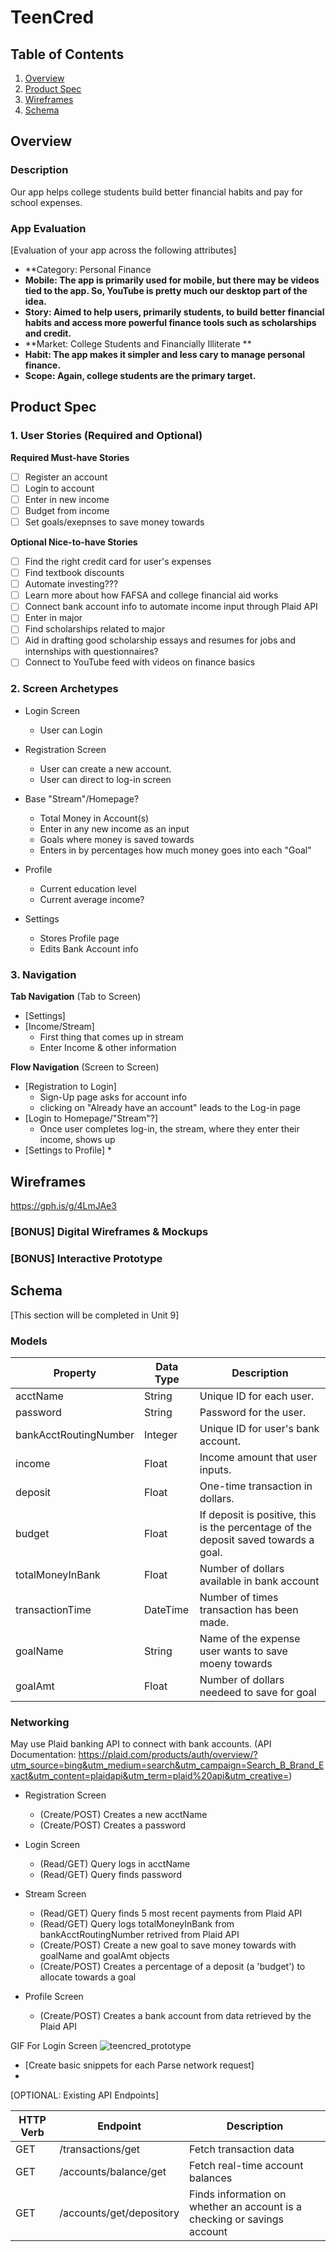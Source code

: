 # TeenCred

## Table of Contents
1. [Overview](#Overview)
1. [Product Spec](#Product-Spec)
1. [Wireframes](#Wireframes)
2. [Schema](#Schema)

## Overview
### Description
Our app helps college students build better financial habits and pay for school expenses.

### App Evaluation
[Evaluation of your app across the following attributes]
- **Category: Personal Finance 
 - **Mobile: The app is primarily used for mobile, but there may be videos tied to the app. So, YouTube is pretty much our desktop part of the idea.**
 - **Story: Aimed to help users, primarily students, to build better financial habits and access more powerful finance tools such as scholarships and credit.**
 - **Market: College Students and Financially Illiterate **
 - **Habit: The app makes it simpler and less cary to manage personal finance.**
 - **Scope: Again, college students are the primary target.**
## Product Spec

### 1. User Stories (Required and Optional)

**Required Must-have Stories**

* [ ] Register an account
* [ ] Login to account
* [ ] Enter in new income
* [ ] Budget from income
* [ ] Set goals/exepnses to save money towards

**Optional Nice-to-have Stories**

* [ ] Find the right credit card for user's expenses
* [ ] Find textbook discounts
* [ ] Automate investing???
* [ ] Learn more about how FAFSA and college financial aid works
* [ ] Connect bank account info to automate income input through Plaid API
* [ ] Enter in major
* [ ] Find scholarships related to major
* [ ] Aid in drafting good scholarship essays and resumes for jobs and internships with questionnaires?
* [ ] Connect to YouTube feed with videos on finance basics

### 2. Screen Archetypes

* Login Screen
   * User can Login
* Registration Screen
   * User can create a new account.
   * User can direct to log-in screen

* Base "Stream"/Homepage?
    * Total Money in Account(s)
    * Enter in any new income as an input
    * Goals where money is saved towards
    * Enters in by percentages how much money goes into each "Goal"

* Profile
    * Current education level
    * Current average income?

* Settings
    * Stores Profile page
    * Edits Bank Account info
 

### 3. Navigation

**Tab Navigation** (Tab to Screen)

* [Settings]
* [Income/Stream]
    * First thing that comes up in stream
    * Enter Income & other information


**Flow Navigation** (Screen to Screen)

* [Registration to Login]
   * Sign-Up page asks for account info
   * clicking on "Already have an account" leads to the Log-in page
* [Login to Homepage/"Stream"?]
   * Once user completes log-in, the stream, where they enter their income, shows up
* [Settings to Profile]
    * 

## Wireframes
https://gph.is/g/4LmJAe3

### [BONUS] Digital Wireframes & Mockups

### [BONUS] Interactive Prototype

## Schema 
[This section will be completed in Unit 9]
### Models


| Property | Data Type | Description |
| -------- | -------- | -------- |
| acctName | String | Unique ID for each user.|
| password   | String     | Password for the user.    |
| bankAcctRoutingNumber | Integer | Unique ID for user's bank account. |
| income | Float | Income amount that user inputs. |
| deposit | Float | One-time transaction in dollars. |
| budget | Float | If deposit is positive, this is the percentage of the deposit saved towards a goal. |
| totalMoneyInBank | Float | Number of dollars available in bank account |
| transactionTime | DateTime | Number of times transaction has been made. |
| goalName | String | Name of the expense user wants to save moeny towards |
| goalAmt | Float | Number of dollars needeed to save for goal |





### Networking
May use Plaid banking API to connect with bank accounts.
(API Documentation: https://plaid.com/products/auth/overview/?utm_source=bing&utm_medium=search&utm_campaign=Search_B_Brand_Exact&utm_content=plaidapi&utm_term=plaid%20api&utm_creative=)

* Registration Screen
   * (Create/POST) Creates a new acctName
   * (Create/POST) Creates a password

* Login Screen
   * (Read/GET) Query logs in acctName
   * (Read/GET) Query finds password

* Stream Screen
    * (Read/GET) Query finds 5 most recent payments from Plaid API
    * (Read/GET) Query logs totalMoneyInBank from bankAcctRoutingNumber retrived from Plaid API
    * (Create/POST) Create a new goal to save money towards with goalName and goalAmt objects
    * (Create/POST) Creates a percentage of a deposit (a 'budget') to allocate towards a goal

* Profile Screen
    * (Create/POST) Creates a bank account from data retrieved by the Plaid API

GIF For Login Screen
![teencred_prototype](https://user-images.githubusercontent.com/77257966/116647425-589a5b00-a92f-11eb-994e-d228998eb90f.gif)


- [Create basic snippets for each Parse network request]
- 
[OPTIONAL: Existing API Endpoints]

| HTTP Verb | Endpoint | Description |
| -------- | -------- | -------- |
| GET | /transactions/get | Fetch transaction data |
| GET | /accounts/balance/get | Fetch real-time account balances |
| GET | /accounts/get/depository | Finds information on whether an account is a checking or savings account |

